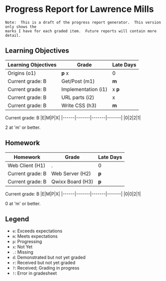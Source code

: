 # Progress Report for Lawrence Mills
    Note:  This is a draft of the progress report generator.  This version only shows the
    marks I have for each graded item.  Future reports will contain more detail.
## Learning Objectives
|Learning Objectives|Grade|Late Days|
|------|-------|-------|
|Origins (o1)|**p** x|0|
Current grade:  B|Get/Post (m1)|**m**|0|
Current grade:  B|Implementation (i1)|x **p**|0|
Current grade:  B|URL parts (i2)|x|0|
Current grade:  B|Write CSS (h3)|**m**|0|
Current grade:  B
|E|M|P|X|
|------|-------|-------|-------|
|0|2|2|1|

2 at 'm' or better.
## Homework
|Homework|Grade|Late Days|
|------|-------|-------|
|Web Client (H1)|.|0|
Current grade:  B|Web Server (H2)|**p**|0|
Current grade:  B|Qwixx Board (H3)|**p**|0|
Current grade:  B
|E|M|P|X|
|------|-------|-------|-------|
|0|0|2|1|

0 at 'm' or better.

## Legend 
* `e`: Exceeds expectations
* `m`: Meets expectations
* `p`: Progressing
* `x`: Not Yet
* `.`: Missing
* `d`: Demonstrated but not yet graded
* `r`: Received but not yet graded
* `?`: Received; Grading in progress
* `!`: Error in gradesheet
